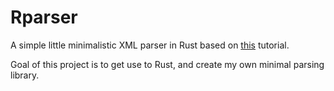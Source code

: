 # Rparser

A simple little minimalistic XML parser in Rust based on [this](https://bodil.lol/parser-combinators/) tutorial.

Goal of this project is to get use to Rust, and create my own minimal parsing library.


